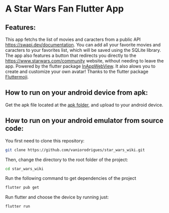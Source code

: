 # A Star Wars Fan Flutter App

## Features:
This app fetchs the list of movies and caracters from a public API https://swapi.dev/documentation. You can add all your favorite movies and caracters to your favorites list, which will be saved using the SQLite library.
The app also features a button that redirects you directly to the https://www.starwars.com/community website, without needing to leave the app. Powered by the flutter package [InAppWebView](https://pub.dev/packages/flutter_inappwebview).
It also alows you to create and customize your own avatar! Thanks to the flutter package [Fluttermoji](https://pub.dev/packages/fluttermoji).

## How to run on your android device from apk:
Get the apk file located at the [apk folder](./apk/), and upload to your android device.

## How to run on your android emulator from source code:
You first need to clone this repository:
```sh
git clone https://github.com/vaniorodrigues/star_wars_wiki.git
```
Then, change the directory to the root folder of the project:
```sh
cd star_wars_wiki
```
Run the following command to get dependencies of the project
```sh
flutter pub get
```
Run flutter and choose the device by running just:
```sh
flutter run
```